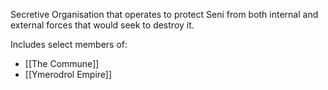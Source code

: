 Secretive Organisation that operates to protect Seni from both internal and external forces that would seek to destroy it.

Includes select members of:
- [[The Commune]]
- [[Ymerodrol Empire]]